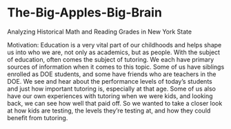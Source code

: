 # The-Big-Apples-Big-Brain
Analyzing Historical Math and Reading Grades in New York State

Motivation: Education is a very vital part of our childhoods and helps shape us into who we are, not only as academics, but as people. With the subject of education, often comes the subject of tutoring. We each have primary sources of information when it comes to this topic. Some of us have siblings enrolled as DOE students, and some have friends who are teachers in the DOE. We see and hear about the performance levels of today’s students and just how important tutoring is, especially at that age. Some of us also have our own experiences with tutoring when we were kids, and looking back, we can see how well that paid off. So we wanted to take a closer look at how kids are testing, the levels they’re testing at, and how they could benefit from tutoring.

